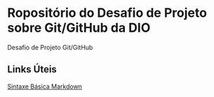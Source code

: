 # Ropositório do Desafio de Projeto sobre Git/GitHub da DIO
Desafio de Projeto Git/GitHub

## Links Úteis
[Sintaxe Básica Markdown](https://markdownguide.org/basic-syntax/)
